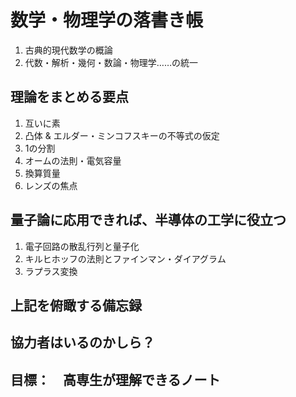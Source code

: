 # 数学・物理学の落書き帳

1. 古典的現代数学の概論
2. 代数・解析・幾何・数論・物理学……の統一

## 理論をまとめる要点
1. 互いに素
2. 凸体 & エルダー・ミンコフスキーの不等式の仮定
3. 1の分割
4. オームの法則・電気容量
5. 換算質量
6. レンズの焦点

## 量子論に応用できれば、半導体の工学に役立つ

1. 電子回路の散乱行列と量子化
2. キルヒホッフの法則とファインマン・ダイアグラム
3. ラプラス変換

## 上記を俯瞰する備忘録

## 協力者はいるのかしら？

## 目標：　高専生が理解できるノート
